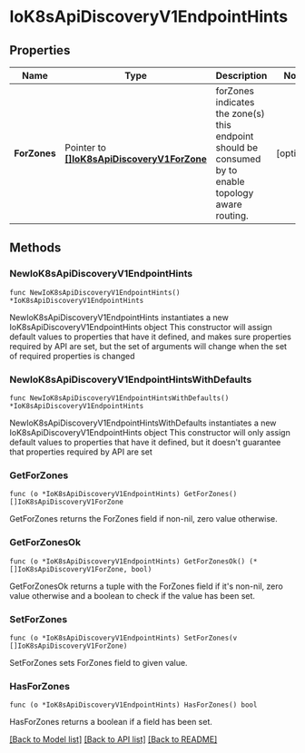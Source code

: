 # IoK8sApiDiscoveryV1EndpointHints

## Properties

Name | Type | Description | Notes
------------ | ------------- | ------------- | -------------
**ForZones** | Pointer to [**[]IoK8sApiDiscoveryV1ForZone**](IoK8sApiDiscoveryV1ForZone.md) | forZones indicates the zone(s) this endpoint should be consumed by to enable topology aware routing. | [optional] 

## Methods

### NewIoK8sApiDiscoveryV1EndpointHints

`func NewIoK8sApiDiscoveryV1EndpointHints() *IoK8sApiDiscoveryV1EndpointHints`

NewIoK8sApiDiscoveryV1EndpointHints instantiates a new IoK8sApiDiscoveryV1EndpointHints object
This constructor will assign default values to properties that have it defined,
and makes sure properties required by API are set, but the set of arguments
will change when the set of required properties is changed

### NewIoK8sApiDiscoveryV1EndpointHintsWithDefaults

`func NewIoK8sApiDiscoveryV1EndpointHintsWithDefaults() *IoK8sApiDiscoveryV1EndpointHints`

NewIoK8sApiDiscoveryV1EndpointHintsWithDefaults instantiates a new IoK8sApiDiscoveryV1EndpointHints object
This constructor will only assign default values to properties that have it defined,
but it doesn't guarantee that properties required by API are set

### GetForZones

`func (o *IoK8sApiDiscoveryV1EndpointHints) GetForZones() []IoK8sApiDiscoveryV1ForZone`

GetForZones returns the ForZones field if non-nil, zero value otherwise.

### GetForZonesOk

`func (o *IoK8sApiDiscoveryV1EndpointHints) GetForZonesOk() (*[]IoK8sApiDiscoveryV1ForZone, bool)`

GetForZonesOk returns a tuple with the ForZones field if it's non-nil, zero value otherwise
and a boolean to check if the value has been set.

### SetForZones

`func (o *IoK8sApiDiscoveryV1EndpointHints) SetForZones(v []IoK8sApiDiscoveryV1ForZone)`

SetForZones sets ForZones field to given value.

### HasForZones

`func (o *IoK8sApiDiscoveryV1EndpointHints) HasForZones() bool`

HasForZones returns a boolean if a field has been set.


[[Back to Model list]](../README.md#documentation-for-models) [[Back to API list]](../README.md#documentation-for-api-endpoints) [[Back to README]](../README.md)


